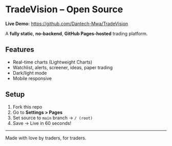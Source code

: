 # TradeVision – Open Source

**Live Demo:** https://github.com/Dantech-Mwa/TradeVision

A **fully static**, **no-backend**, **GitHub Pages-hosted** trading platform.

## Features
- Real-time charts (Lightweight Charts)
- Watchlist, alerts, screener, ideas, paper trading
- Dark/light mode
- Mobile responsive

## Setup
1. Fork this repo
2. Go to **Settings > Pages**
3. Set source to `main` branch → `/ (root)`
4. Save → Live in 60 seconds!

---
Made with love by traders, for traders.
